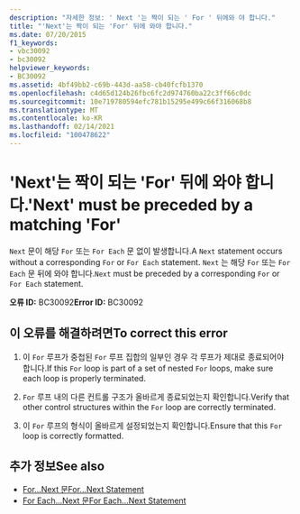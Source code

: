 ```yaml
---
description: "자세한 정보: ' Next '는 짝이 되는 ' For ' 뒤에와 야 합니다."
title: "'Next'는 짝이 되는 'For' 뒤에 와야 합니다."
ms.date: 07/20/2015
f1_keywords:
- vbc30092
- bc30092
helpviewer_keywords:
- BC30092
ms.assetid: 4bf49bb2-c69b-443d-aa58-cb40fcfb1370
ms.openlocfilehash: c4d65d124b26fbc6fc2d974760ba22c3ff66c0dc
ms.sourcegitcommit: 10e719780594efc781b15295e499c66f316068b8
ms.translationtype: MT
ms.contentlocale: ko-KR
ms.lasthandoff: 02/14/2021
ms.locfileid: "100478622"
---
```

# <a name="next-must-be-preceded-by-a-matching-for"></a><span data-ttu-id="91293-103">'Next'는 짝이 되는 'For' 뒤에 와야 합니다.</span><span class="sxs-lookup"><span data-stu-id="91293-103">'Next' must be preceded by a matching 'For'</span></span>

<span data-ttu-id="91293-104">`Next` 문이 해당 `For` 또는 `For Each` 문 없이 발생합니다.</span><span class="sxs-lookup"><span data-stu-id="91293-104">A `Next` statement occurs without a corresponding `For` or `For Each` statement.</span></span> <span data-ttu-id="91293-105">`Next` 는 해당 `For` 또는 `For Each` 문 뒤에 와야 합니다.</span><span class="sxs-lookup"><span data-stu-id="91293-105">`Next` must be preceded by a corresponding `For` or `For Each` statement.</span></span>  
  
 <span data-ttu-id="91293-106">**오류 ID:** BC30092</span><span class="sxs-lookup"><span data-stu-id="91293-106">**Error ID:** BC30092</span></span>  
  
## <a name="to-correct-this-error"></a><span data-ttu-id="91293-107">이 오류를 해결하려면</span><span class="sxs-lookup"><span data-stu-id="91293-107">To correct this error</span></span>  
  
1. <span data-ttu-id="91293-108">이 `For` 루프가 중첩된 `For` 루프 집합의 일부인 경우 각 루프가 제대로 종료되어야 합니다.</span><span class="sxs-lookup"><span data-stu-id="91293-108">If this `For` loop is part of a set of nested `For` loops, make sure each loop is properly terminated.</span></span>  
  
2. <span data-ttu-id="91293-109">`For` 루프 내의 다른 컨트롤 구조가 올바르게 종료되었는지 확인합니다.</span><span class="sxs-lookup"><span data-stu-id="91293-109">Verify that other control structures within the `For` loop are correctly terminated.</span></span>  
  
3. <span data-ttu-id="91293-110">이 `For` 루프의 형식이 올바르게 설정되었는지 확인합니다.</span><span class="sxs-lookup"><span data-stu-id="91293-110">Ensure that this `For` loop is correctly formatted.</span></span>  
  
## <a name="see-also"></a><span data-ttu-id="91293-111">추가 정보</span><span class="sxs-lookup"><span data-stu-id="91293-111">See also</span></span>

- [<span data-ttu-id="91293-112">For...Next 문</span><span class="sxs-lookup"><span data-stu-id="91293-112">For...Next Statement</span></span>](../language-reference/statements/for-next-statement.md)
- [<span data-ttu-id="91293-113">For Each...Next 문</span><span class="sxs-lookup"><span data-stu-id="91293-113">For Each...Next Statement</span></span>](../language-reference/statements/for-each-next-statement.md)
